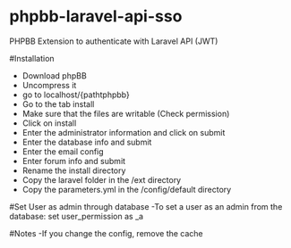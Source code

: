 # phpbb-laravel-api-sso
PHPBB Extension to authenticate with Laravel API (JWT)

#Installation
- Download phpBB
- Uncompress it
- go to localhost/{pathtphpbb}
- Go to the tab install
- Make sure that the files are writable (Check permission)
- Click on install
- Enter the administrator information and click on submit
- Enter the database info and submit
- Enter the email config
- Enter forum info and submit
- Rename the install directory
- Copy the laravel folder in the /ext directory
- Copy the parameters.yml in the /config/default directory

#Set User as admin through database
-To set a user as an admin from the database: set user_permission as _a

#Notes
-If you change the config, remove the cache